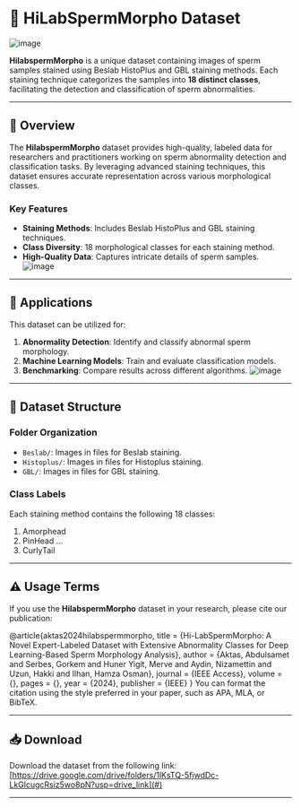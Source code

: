 # 🧬 HiLabSpermMorpho Dataset

![image](https://github.com/user-attachments/assets/520e3f0e-6828-4a3f-a13e-1ca80c9c7f1f)

**HilabspermMorpho** is a unique dataset containing images of sperm samples stained using Beslab HistoPlus and GBL staining methods. 
Each staining technique categorizes the samples into **18 distinct classes**, facilitating the detection and classification of sperm abnormalities.

---

## 📖 Overview

The **HilabspermMorpho** dataset provides high-quality, labeled data for researchers and practitioners working on sperm abnormality detection and classification tasks. By leveraging advanced staining techniques, this dataset ensures accurate representation across various morphological classes.

### **Key Features**
- **Staining Methods**: Includes Beslab HistoPlus and GBL staining techniques.
- **Class Diversity**: 18 morphological classes for each staining method.
- **High-Quality Data**: Captures intricate details of sperm samples.
![image](https://github.com/user-attachments/assets/7447f3d8-077c-49f5-bcf1-254c4c6665b9)


---

## 🔬 Applications

This dataset can be utilized for:
1. **Abnormality Detection**: Identify and classify abnormal sperm morphology.
2. **Machine Learning Models**: Train and evaluate classification models.
3. **Benchmarking**: Compare results across different algorithms.
![image](https://github.com/user-attachments/assets/7a70d945-e08b-4f4b-9c1f-7ee8d3f36138)

---

## 📂 Dataset Structure

### **Folder Organization**
- `Beslab/`: Images in files for Beslab staining.
- `Histoplus/`: Images in files for Histoplus staining.
- `GBL/`: Images in files for GBL staining.

### **Class Labels**
Each staining method contains the following 18 classes:
1. Amorphead
2. PinHead
...  
18. CurlyTail
---

## ⚠️ Usage Terms

If you use the **HilabspermMorpho** dataset in your research, please cite our publication:

@article{aktas2024hilabspermmorpho,
  title     = {Hi-LabSpermMorpho: A Novel Expert-Labeled Dataset with Extensive Abnormality Classes for Deep Learning-Based Sperm Morphology Analysis},
  author    = {Aktas, Abdulsamet and Serbes, Gorkem and Huner Yigit, Merve and Aydin, Nizamettin and Uzun, Hakki and Ilhan, Hamza Osman},
  journal   = {IEEE Access},
  volume    = {},
  pages     = {},
  year      = {2024},
  publisher = {IEEE}
}
You can format the citation using the style preferred in your paper, such as APA, MLA, or BibTeX.

---

## 📥 Download

Download the dataset from the following link:  
[https://drive.google.com/drive/folders/1lKsTQ-5fjwdDc-LkGlcugcRsiz5wo8pN?usp=drive_link](#)

---
